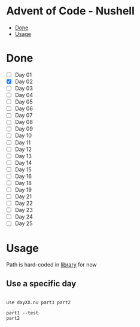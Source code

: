 # Advent of Code - Nushell

- [Done](#done)
- [Usage](#usage)

# Done

- [ ] Day 01
- [x] Day 02
- [ ] Day 03
- [ ] Day 04
- [ ] Day 05
- [ ] Day 06
- [ ] Day 07
- [ ] Day 08
- [ ] Day 09
- [ ] Day 10
- [ ] Day 11
- [ ] Day 12
- [ ] Day 13
- [ ] Day 14
- [ ] Day 15
- [ ] Day 16
- [ ] Day 18
- [ ] Day 19
- [ ] Day 21
- [ ] Day 22
- [ ] Day 23
- [ ] Day 24
- [ ] Day 25

# Usage

Path is hard-coded in [library](./library.nu) for now

## Use a specific day

```nu

use dayXX.nu part1 part2

part1 --test
part2

```
